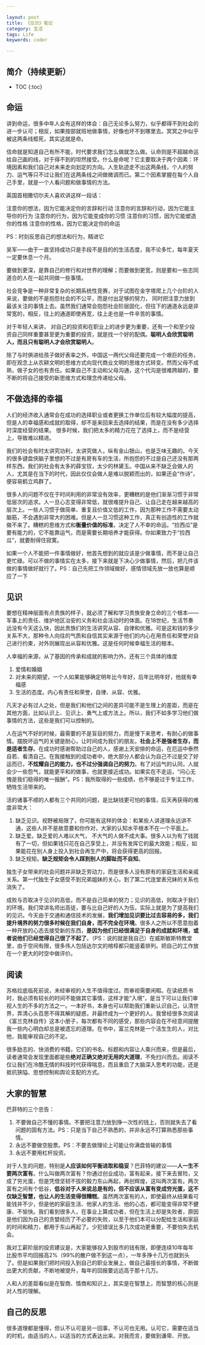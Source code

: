 ```yaml
---

layout: post
title: 《见识》笔记
category: 生活
tags: Life
keywords: coder

---
```


## 简介（持续更新）

* TOC
{:toc}

## 命运

讲到命运，很多中年人会有这样的体会：自己无论多么努力，似乎都得不到社会的进一步认可；相反，如果按部就班地做事情，好像也坏不到哪里去。冥冥之中似乎被这两条线框死，其实这就是命。

信命就是知道自己有所不能，时代要求我们怎么做就怎么做。认命则是不超越命运给自己画的线，对于得不到的坦然接受。什么是命呢？它主要取决于两个因素：环境因素和我们自己对未来走向划定的方向。人生轨迹走不出这两条线，个人的努力、运气等只不过让我们在这两条线之间做微调而已。第二个因素掌握在每个人自己手里，就是一个人看问题和做事情的方法。

英国首相撒切尔夫人喜欢讲这样一段话：

注意你的想法，因为它能决定你的言辞和行动
注意你的言辞和行动，因为它能主导你的行为
注意你的行为，因为它能变成你的习惯
注意你的习惯，因为它能塑造你的性格
注意你的性格，因为它能决定你的命运

PS：时刻反思自己的想法和行为，精进它

吴军——由于一直坚持成功只是手段不是目的的生活态度，我不论多忙，每年夏天一定要休息一个月。

要做到更深，是靠自己的修行和对世界的理解；而要做到更宽，则是要和一些志同道合的人在一起共同做一些事情。

社会竞争是一种非常复杂的长期系统性竞赛，对于试图在金字塔爬上几个台阶的人来说，要做的不是抱怨社会的不公平，而是付出足够的努力， 同时把注意力放到最该关注的事情上去。虽然我们通常会抱怨社会阶层固化，但往下的通道永远是非常宽的，相反，往上的通道即使再宽，往上走也是一件辛苦的事情。

对于年轻人来讲， 对自己的投资和在职业上的进步更为重要，还有一个和至少投资自己同样重要甚至更为重要的投资，就是找一个好的配偶。**聪明人会欣赏聪明人，而且只有聪明人才会欣赏聪明人**。

除了与时俱进给孩子做好表率之外，中国这一两代父母还要完成一个艰巨的任务，即在观念上从农耕文明的思维方式向现代商业文明的思维方式转变。然而父母不成熟，做子女的也有责任。如果自己不主动和父母沟通，这个代沟是很难跨越的，要不断的将自己接受的新思维方式和理念传递给父母。

## 不做选择的幸福

人们的经济收入通常会在成功的选择职业或者更换工作单位后有较大幅度的提高，但是人的幸福感和成就的取得，却不是来回来去选择的结果，而是在没有多少选择时深度经营的结果。 很多时候，我们把太多的精力花在了选择上，而不是经营上，导致难以精进。

我们的社会有时太讲究功利，太讲究做人，纵有金山银山，也是乏味无趣的。今天的很多键盘侠脑子里想的不过是有房有车的生活，所抱怨的不过是自己还没有那两样东西。我们的社会有太多的薛宝钗，太少的林黛玉。中国从来不缺乏会做人的人，尤其是在当下的时代，因此仅仅会做人是难以脱颖而出的，如果还会“作诗”，便容易鹤立鸡群了。

很多人的问题不仅在于时间利用的非常没有效率，更糟糕的是他们渐渐习惯于非常低层次的追求。人一旦心志变得非常低，就很难提升自己、让自己走在越来越高的层次上。一些人习惯于做简单、重复且价值又低的工作，因为那种工作不需要太动脑筋，不会遇到非常大的困难。但是人一旦习惯这种工作，真正有创造性的工作就做不来了。糟糕的思维方式和**衡量价值的标准**，决定了人不幸的命运。“捡西瓜”是要有能力的，它不能靠运气，而是需要长期培养才能获得。你如果致力于“捡西瓜”，就要耐得住寂寞。

如果一个人不能把一件事情做好，他首先想到的就应该是少做事情，而不是让自己更忙碌。可以不做的事情实在太多，接下来就是下决心少做事情，然后，把几件该做的事情做好就行了。PS：自己先把工作领域做好，感情领域先放一放也算是顺应了一下

## 见识

要想在精神层面有点贵族的样子，就必须了解和学习贵族安身立命的三个根本——军事上的责任、维护地区治安的义务和社会活动时的体面。在18世纪，生活节奏远没有今天这么快，因此贵族们的生活讲究从容、自律和优雅。可是这和钱的多少关系不大，那种令人向往的气质和自信其实来源于他们的内心在用责任和荣誉对自己进行约束，对外则展现出从容和优雅。这是任何时候幸福生活的根本。

人幸福的来源，从了基因的传承和成就的影响力外，还有三个具体的维度

1. 爱情和婚姻
2. 对未来的期望，一个人如果能够确定明年比今年好，后年比明年好，他就有幸福感
3. 生活的态度。内心有责任和荣誉，自律、从容、优雅。

凡天才必有过人之处，但是我们和他们之间的差异可能不是生理上的差距，而是在其他方面，比如认识上、见识上、勇气上或方法上。所以，我们不如多学习他们做事情的方法，这些是我们可以控制的。

人在运气不好的时候，最需要的不是盲目的努力，而是慢下来思考，有耐心的做事情。摆脱坏运气的关键是耐心，让时间成为我们的朋友。**社会上不是强者生存，而是适者生存**。在成功时感谢帮助过自己的人，感谢上天安排的命运，在厄运中泰然自若、看清自己。在我接触到的成功者中，绝大部分人都会认为自己不过是交了好运而已，**不炫耀自己的能力，也不过分强调自己的努力**。有了对运气的认同，人就会少一些怨气，就能更平和的做事，也就更接近成功。如果实在不走运，“问心无愧是我们稳得的唯一报酬”。PS：我所取得的一些成绩，也不够是过于专注工作，牺牲生活带来的。

活的诸事不顺的人都有三个共同的问题，是比缺钱更可怕的事情，后天再获得的难度非常大：

1. 缺乏见识。视野被局限了，你可能有这样的体会：和某些人讲道理永远讲不通，这些人并不是故意要和你作对，大家的认知水平根本不在一个平面上。
2. 缺乏爱。缺乏爱的人难以大气， 不大气的人做不成大事。很多人以为有了钱就有了一切，但如果钱只花在自己享受上，并没有发挥它的最大效能；相反，如果能花在别人身上投入到社会再生产中，将会获得更高的回报。
3. 缺乏规矩。**缺乏规矩会令人踩到别人的脚趾而不自知**。

独生子女带来的社会问题并非缺乏劳动力，而是很多人没有原有的家庭生活和亲戚关系。第一代独生子女感受不到兄弟姐妹的关心，到了第二代连堂表兄妹的关系也消失了。

成败与否取决于见识的高低，而不是自己简单的努力；见识的高低，则取决于我们的环境。我们常讲名师出高徒，要与比自己好的人为伍，实际上就是为了提高我们的见识。今天由于交通和通信技术的发展，**我们增加见识要比过去容易的多，我们提升境界的努力很多时候在我们自身，而不完全在环境**。很多人之所以不愿意抱着一种开放的心态去接受新的东西，**是因为他们已经很满足于自身的成就和环境，或者说他们已经觉得自己很了不起了**。（PS：说的就是我自己）在威斯敏斯特教堂里，由于空间有限，很多伟人包括达尔文的棺椁都只能竖着排列。把自己的工作放在一个更大的时空中做评价。

## 阅读

苏格拉底临死前说，未经审视的人生不值得度过。而审视需要闲暇。在读纸质书时，我必须有较长的时间不能做其它事情，这样才能“入境”，是当下可以让我们审视人生的不多的方法之一。一本好书，本身也可以帮助我们重新认识自己，认清世界，弄清心头百思不得其解的疑惑，并最终成为一个更好的人。我曾经很多次阅读《富兰克林自传》这本小册子，每次都有不同的感受，那些内容会在不经意间提醒我一些内心明白却总是被遗忘的道理。在书中，富兰克林是一个活生生的人，对比他，我能审视自己的不足。

很多励志的、快消费的书籍，它们的书名、标题和内容让人乘兴而来，但是最后，读者通常会发现里面都是些**绝对正确又绝对无用的大道理**，不免扫兴而去。阅读不仅让我们在冷酷无情的科技时代获得喘息，而且重启了大脑深入思考的功能，还是抵抗狭隘、思想控制和舆论支配的方式。

## 大家的智慧

巴菲特的三个忠告：

1. 不要做自己不懂的事情。不要把注意力放到挣一次性的钱上，否则就失去了看问题的固有方法。PS：只是当下自己不熟悉的，并非永远不打算熟悉那些事情。
2. 永远不要做空股票。PS：不要去做理论上可能让你满盘皆输的事情
3. 永远不要用杠杆投资。

对于人生的问题，特别是**人应该如何平衡进取和稳妥**？巴菲特的建议——**人一生不要两次富有**。什么叫做两次富有？你通过创业成功，富有起来，接下来去冒险，又成了穷光蛋，但是凭借坚韧不拔的毅力东山再起，再创辉煌，这叫两次富有。两次富有之间有个低谷，**低谷对于人来说总是有的，但不应该从富有变成穷光蛋，这不仅缺乏智慧，也让人的生活变得很糟糕**。虽然两次富有的人，即使最终从结果看可能钱并不少，但是他的家庭生活、他家人的生活、他的心态，都可能变得非常不健康、不愉快。我们看到很多人，在事业上算成功者，但在生活上却是失败者，原因是他们因为自己的贪婪经历了不必要的失败，以至于他们本可以分配给生活和家庭的时间和精力，都用于东山再起了。少犯错误比多几次成功更重要，不要怕失去机会。

我对工薪阶层的投资建议是，大家能够投入到股市的钱有限，即便连续10年每年比股市平均回报高2%（99%的散户做不到这一点），一年多挣十几万也就到头了。但是如果我们把时间投入到自己的职业发展上，做自己最擅长的事情，不断做出更大的贡献，不断地被提升，每年的回报要远远高于那十几万。

人和人的差距看似是在智商、情商和知识上，其实是在智慧上，而智慧的核心则是对人性的理解。

## 自己的反思

很多道理都是懂得，但认不认可是另一回事，不认可也无用。认可它，需要在适当的时机，由适当的人，以适当的方式表达出来。对我而言，要做到谦卑、开放。



